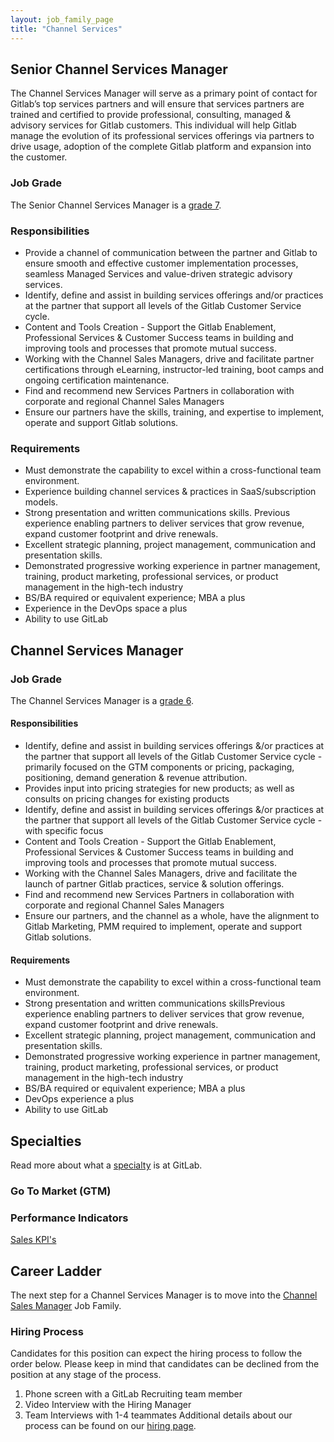 ```yaml
---
layout: job_family_page
title: "Channel Services"
---
```


## Senior Channel Services Manager

The Channel Services Manager will serve as a primary point of contact for Gitlab’s top services partners and will ensure that services partners are trained and certified to provide professional, consulting, managed  & advisory services for Gitlab customers. This individual will help Gitlab manage the evolution of its professional services offerings via partners to drive usage, adoption of the complete Gitlab platform and expansion into the customer.

### Job Grade

The Senior Channel Services Manager is a [grade 7](/handbook/total-rewards/compensation/compensation-calculator/#gitlab-job-grades).

### Responsibilities

* Provide a channel of communication between the partner and Gitlab to ensure smooth and effective customer implementation processes, seamless Managed Services and value-driven strategic advisory services.
* Identify, define and assist in building services offerings and/or practices at the partner that support all levels of the Gitlab Customer Service cycle.
* Content and Tools Creation - Support the Gitlab Enablement, Professional Services & Customer Success teams in building and improving tools and processes that promote mutual success.
* Working with the Channel Sales Managers, drive and facilitate partner certifications through eLearning, instructor-led training, boot camps and ongoing certification maintenance.
* Find and recommend new Services Partners in collaboration with corporate and regional Channel Sales Managers
* Ensure our partners have the skills, training, and expertise to implement, operate  and support Gitlab solutions.

### Requirements

* Must demonstrate the capability to excel within a cross-functional team environment.
* Experience building channel services & practices in SaaS/subscription models.
* Strong presentation and written communications skills. Previous experience enabling partners to deliver services that grow revenue, expand customer footprint and drive renewals.
* Excellent strategic planning, project management, communication and presentation skills.
* Demonstrated progressive working experience in partner management, training, product marketing, professional services, or product management in the high-tech industry
* BS/BA required or equivalent experience; MBA a plus
* Experience in the DevOps space a plus
* Ability to use GitLab

## Channel Services Manager

### Job Grade

The Channel Services Manager is a [grade 6](/handbook/total-rewards/compensation/compensation-calculator/#gitlab-job-grades).

#### Responsibilities

* Identify, define and assist in building services offerings &/or practices at the partner that support all levels of the Gitlab Customer Service cycle - primarily focused on the GTM components or pricing, packaging, positioning, demand generation & revenue attribution.
* Provides input into pricing strategies for new products; as well as consults on pricing changes for existing products
* Identify, define and assist in building services offerings &/or practices at the partner that support all levels of the Gitlab Customer Service cycle - with specific focus
* Content and Tools Creation - Support the Gitlab Enablement, Professional Services & Customer Success teams in building and improving tools and processes that promote mutual success.
* Working with the Channel Sales Managers, drive and facilitate the launch of partner Gitlab practices, service & solution offerings.
* Find and recommend new Services Partners in collaboration with corporate and regional Channel Sales Managers
* Ensure our partners, and the channel as a whole,  have the alignment to Gitlab Marketing, PMM required  to implement, operate  and support Gitlab solutions.

#### Requirements

* Must demonstrate the capability to excel within a cross-functional team environment.
* Strong presentation and written communications skillsPrevious experience enabling partners to deliver services that grow revenue, expand customer footprint and drive renewals.
* Excellent strategic planning, project management, communication and presentation skills.
* Demonstrated progressive working experience in partner management, training, product marketing, professional services, or product management in the high-tech industry
* BS/BA required or equivalent experience; MBA a plus
* DevOps experience a plus
* Ability to use GitLab

## Specialties

Read more about what a [specialty](/handbook/hiring/vacancies/#definitions) is at GitLab.

### Go To Market (GTM)

### Performance Indicators
[Sales KPI's](/handbook/ceo/kpis/#sales-kpis)

## Career Ladder

The next step for a Channel Services Manager is to move into the [Channel Sales Manager](/job-families/sales/channel-sales-manager/) Job Family.

### Hiring Process
Candidates for this position can expect the hiring process to follow the order below. Please keep in mind that candidates can be declined from the position at any stage of the process.
1. Phone screen with a GitLab Recruiting team member
2. Video Interview with the Hiring Manager
3. Team Interviews with 1-4 teammates
Additional details about our process can be found on our [hiring page](/handbook/hiring).
